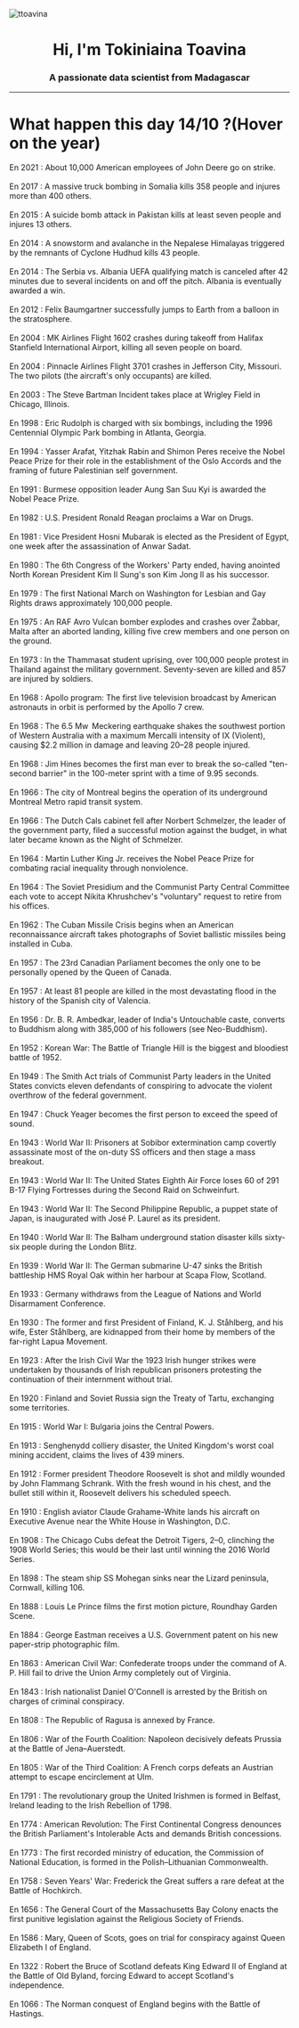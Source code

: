 
<p align="left"> <img src="https://komarev.com/ghpvc/?username=ttoavina&label=Profile%20views&color=0e75b6&style=flat" alt="ttoavina" /> </p>
<h1 align="center">Hi, I'm Tokiniaina Toavina</h1>
<h3 align="center">A passionate data scientist from Madagascar</h3>
    
<hr/>
<h1> What happen this day 14/10 ?(Hover on the year)</h1>

En 2021 : About 10,000 American employees of John Deere go on strike.
<br/><br/>
En 2017 : A massive truck bombing in Somalia kills 358 people and injures more than 400 others.
<br/><br/>
En 2015 : A suicide bomb attack in Pakistan kills at least seven people and injures 13 others.
<br/><br/>
En 2014 : A snowstorm and avalanche in the Nepalese Himalayas triggered by the remnants of Cyclone Hudhud kills 43 people.
<br/><br/>
En 2014 : The Serbia vs. Albania UEFA qualifying match is canceled after 42 minutes due to several incidents on and off the pitch. Albania is eventually awarded a win.
<br/><br/>
En 2012 : Felix Baumgartner successfully jumps to Earth from a balloon in the stratosphere.
<br/><br/>
En 2004 : MK Airlines Flight 1602 crashes during takeoff from Halifax Stanfield International Airport, killing all seven people on board.
<br/><br/>
En 2004 : Pinnacle Airlines Flight 3701 crashes in Jefferson City, Missouri. The two pilots (the aircraft's only occupants) are killed.
<br/><br/>
En 2003 : The Steve Bartman Incident takes place at Wrigley Field in Chicago, Illinois.
<br/><br/>
En 1998 : Eric Rudolph is charged with six bombings, including the 1996 Centennial Olympic Park bombing in Atlanta, Georgia.
<br/><br/>
En 1994 : Yasser Arafat, Yitzhak Rabin and Shimon Peres receive the Nobel Peace Prize for their role in the establishment of the Oslo Accords and the framing of future Palestinian self government.
<br/><br/>
En 1991 : Burmese opposition leader Aung San Suu Kyi is awarded the Nobel Peace Prize.
<br/><br/>
En 1982 : U.S. President Ronald Reagan proclaims a War on Drugs.
<br/><br/>
En 1981 : Vice President Hosni Mubarak is elected as the President of Egypt, one week after the assassination of Anwar Sadat.
<br/><br/>
En 1980 : The 6th Congress of the Workers' Party ended, having anointed North Korean President Kim Il Sung's son Kim Jong Il as his successor.
<br/><br/>
En 1979 : The first National March on Washington for Lesbian and Gay Rights draws approximately 100,000 people.
<br/><br/>
En 1975 : An RAF Avro Vulcan bomber explodes and crashes over Żabbar, Malta after an aborted landing, killing five crew members and one person on the ground.
<br/><br/>
En 1973 : In the Thammasat student uprising, over 100,000 people protest in Thailand against the military government. Seventy-seven are killed and 857 are injured by soldiers.
<br/><br/>
En 1968 : Apollo program: The first live television broadcast by American astronauts in orbit is performed by the Apollo 7 crew.
<br/><br/>
En 1968 : The 6.5 Mw  Meckering earthquake shakes the southwest portion of Western Australia with a maximum Mercalli intensity of IX (Violent), causing $2.2 million in damage and leaving 20–28 people injured.
<br/><br/>
En 1968 : Jim Hines becomes the first man ever to break the so-called "ten-second barrier" in the 100-meter sprint with a time of 9.95 seconds.
<br/><br/>
En 1966 : The city of Montreal begins the operation of its underground Montreal Metro rapid transit system.
<br/><br/>
En 1966 : The Dutch Cals cabinet fell after Norbert Schmelzer, the leader of the government party, filed a successful motion against the budget, in what later became known as the Night of Schmelzer.
<br/><br/>
En 1964 : Martin Luther King Jr. receives the Nobel Peace Prize for combating racial inequality through nonviolence.
<br/><br/>
En 1964 : The Soviet Presidium and the Communist Party Central Committee each vote to accept Nikita Khrushchev's "voluntary" request to retire from his offices.
<br/><br/>
En 1962 : The Cuban Missile Crisis begins when an American reconnaissance aircraft takes photographs of Soviet ballistic missiles being installed in Cuba.
<br/><br/>
En 1957 : The 23rd Canadian Parliament becomes the only one to be personally opened by the Queen of Canada.
<br/><br/>
En 1957 : At least 81 people are killed in the most devastating flood in the history of the Spanish city of Valencia.
<br/><br/>
En 1956 : Dr. B. R. Ambedkar, leader of India's Untouchable caste, converts to Buddhism along with 385,000 of his followers (see Neo-Buddhism).
<br/><br/>
En 1952 : Korean War: The Battle of Triangle Hill is the biggest and bloodiest battle of 1952.
<br/><br/>
En 1949 : The Smith Act trials of Communist Party leaders in the United States convicts eleven defendants of conspiring to advocate the violent overthrow of the federal government.
<br/><br/>
En 1947 : Chuck Yeager becomes the first person to exceed the speed of sound.
<br/><br/>
En 1943 : World War II: Prisoners at Sobibor extermination camp covertly assassinate most of the on-duty SS officers and then stage a mass breakout.
<br/><br/>
En 1943 : World War II: The United States Eighth Air Force loses 60 of 291 B-17 Flying Fortresses during the Second Raid on Schweinfurt.
<br/><br/>
En 1943 : World War II: The Second Philippine Republic, a puppet state of Japan, is inaugurated with José P. Laurel as its president.
<br/><br/>
En 1940 : World War II: The Balham underground station disaster kills sixty-six people during the London Blitz.
<br/><br/>
En 1939 : World War II: The German submarine U-47 sinks the British battleship HMS Royal Oak within her harbour at Scapa Flow, Scotland.
<br/><br/>
En 1933 : Germany withdraws from the League of Nations and World Disarmament Conference.
<br/><br/>
En 1930 : The former and first President of Finland, K. J. Ståhlberg, and his wife, Ester Ståhlberg, are kidnapped from their home by members of the far-right Lapua Movement.
<br/><br/>
En 1923 : After the Irish Civil War the 1923 Irish hunger strikes were undertaken by thousands of Irish republican prisoners protesting the continuation of their internment without trial.
<br/><br/>
En 1920 : Finland and Soviet Russia sign the Treaty of Tartu, exchanging some territories.
<br/><br/>
En 1915 : World War I: Bulgaria joins the Central Powers.
<br/><br/>
En 1913 : Senghenydd colliery disaster, the United Kingdom's worst coal mining accident, claims the lives of 439 miners.
<br/><br/>
En 1912 : Former president Theodore Roosevelt is shot and mildly wounded by John Flammang Schrank. With the fresh wound in his chest, and the bullet still within it, Roosevelt delivers his scheduled speech.
<br/><br/>
En 1910 : English aviator Claude Grahame-White lands his aircraft on Executive Avenue near the White House in Washington, D.C.
<br/><br/>
En 1908 : The Chicago Cubs defeat the Detroit Tigers, 2–0, clinching the 1908 World Series; this would be their last until winning the 2016 World Series.
<br/><br/>
En 1898 : The steam ship SS Mohegan sinks near the Lizard peninsula, Cornwall, killing 106.
<br/><br/>
En 1888 : Louis Le Prince films the first motion picture, Roundhay Garden Scene.
<br/><br/>
En 1884 : George Eastman receives a U.S. Government patent on his new paper-strip photographic film.
<br/><br/>
En 1863 : American Civil War: Confederate troops under the command of A. P. Hill fail to drive the Union Army completely out of Virginia.
<br/><br/>
En 1843 : Irish nationalist Daniel O'Connell is arrested by the British on charges of criminal conspiracy.
<br/><br/>
En 1808 : The Republic of Ragusa is annexed by France.
<br/><br/>
En 1806 : War of the Fourth Coalition: Napoleon decisively defeats Prussia at the Battle of Jena–Auerstedt.
<br/><br/>
En 1805 : War of the Third Coalition: A French corps defeats an Austrian attempt to escape encirclement at Ulm.
<br/><br/>
En 1791 : The revolutionary group the United Irishmen is formed in Belfast, Ireland leading to the Irish Rebellion of 1798.
<br/><br/>
En 1774 : American Revolution: The First Continental Congress denounces the British Parliament's Intolerable Acts and demands British concessions.
<br/><br/>
En 1773 : The first recorded ministry of education, the Commission of National Education, is formed in the Polish–Lithuanian Commonwealth.
<br/><br/>
En 1758 : Seven Years' War: Frederick the Great suffers a rare defeat at the Battle of Hochkirch.
<br/><br/>
En 1656 : The General Court of the Massachusetts Bay Colony enacts the first punitive legislation against the Religious Society of Friends.
<br/><br/>
En 1586 : Mary, Queen of Scots, goes on trial for conspiracy against Queen Elizabeth I of England.
<br/><br/>
En 1322 : Robert the Bruce of Scotland defeats King Edward II of England at the Battle of Old Byland, forcing Edward to accept Scotland's independence.
<br/><br/>
En 1066 : The Norman conquest of England begins with the Battle of Hastings.
<br/><br/>
